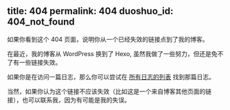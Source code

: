 title: 404
permalink: 404
duoshuo_id: 404_not_found
---

如果你看到这个 404 页面，说明你从一个已经失效的链接点到了我的博客。

在最近，我的博客从 WordPress 换到了 Hexo, 虽然我做了一些努力，但还是免不了有一些链接失效。

如果你是在访问一篇日志，那么你可以尝试在 [所有日志的列表](/list) 找到那篇日志。

当然，如果你认为这个链接不应该失效（比如这是一个来自博客其他页面的链接），也可以联系我，因为有可能是我的失误。
